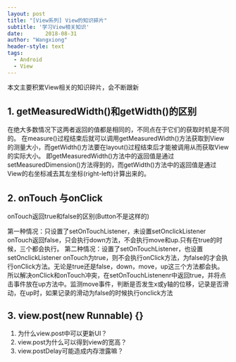 ```yaml
---
layout: post
title: "[View系列] View的知识碎片"
subtitle: '学习View相关知识'
date:       2018-08-31
author: "Wangxiong"
header-style: text
tags:
  - Android
  - View
---
```

本文主要积累View相关的知识碎片，会不断跟新

## 1. getMeasuredWidth()和getWidth()的区别 

在绝大多数情况下这两者返回的值都是相同的，不同点在于它们的获取时机是不同的。 在measure()过程结束后就可以调用getMeasuredWidth()方法获取到View的测量大小，而getWidth()方法要在layout()过程结束后才能被调用从而获取View的实际大小。 即getMeasuredWidth()方法中的返回值是通过setMeasuredDimension()方法得到的，而getWidth()方法中的返回值是通过View的右坐标减去其左坐标(right-left)计算出来的。

## 2. onTouch 与onClick

onTouch返回true和false的区别(Button不是这样的)

第一种情况：只设置了setOnTouchListener，未设置setOnclickListener
onTouch返回false，只会执行down方法，不会执行move和up.只有在true的时候，三个都会执行。
第二种情况：设置了setOnTouchListener，也设置setOnclickListener
onTouch为true，则不会执行onClick方法，为false的才会执行onClick方法。无论是true还是false，down，move，up这三个方法都会执。
所以解决onClick和onTouch冲突，在setOnTouchListenenr中返回true，并将点击事件放在up方法中。监测move事件，判断是否发生x或y轴的位移，记录是否滑动，在up时，如果记录的滑动为false的时候执行onclick方法

## 3. view.post(new Runnable) {}

1. 为什么view.post中可以更新UI？
2. view.post为什么可以得到view的宽高？
3. view.postDelay可能造成内存泄露嘛？